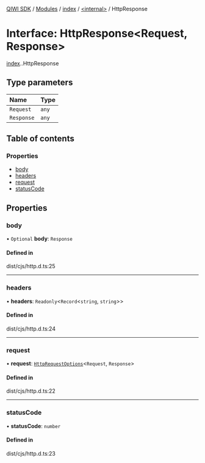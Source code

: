 [QIWI SDK](../README.md) / [Modules](../modules.md) / [index](../modules/index.md) / [<internal\>](../modules/index._internal_.md) / HttpResponse

# Interface: HttpResponse<Request, Response\>

[index](../modules/index.md).[<internal>](../modules/index._internal_.md).HttpResponse

## Type parameters

| Name | Type |
| :------ | :------ |
| `Request` | `any` |
| `Response` | `any` |

## Table of contents

### Properties

- [body](index._internal_.HttpResponse.md#body)
- [headers](index._internal_.HttpResponse.md#headers)
- [request](index._internal_.HttpResponse.md#request)
- [statusCode](index._internal_.HttpResponse.md#statuscode)

## Properties

### body

• `Optional` **body**: `Response`

#### Defined in

dist/cjs/http.d.ts:25

___

### headers

• **headers**: `Readonly`<`Record`<`string`, `string`\>\>

#### Defined in

dist/cjs/http.d.ts:24

___

### request

• **request**: [`HttpRequestOptions`](index._internal_.HttpRequestOptions.md)<`Request`, `Response`\>

#### Defined in

dist/cjs/http.d.ts:22

___

### statusCode

• **statusCode**: `number`

#### Defined in

dist/cjs/http.d.ts:23
